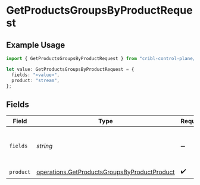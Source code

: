 # GetProductsGroupsByProductRequest

## Example Usage

```typescript
import { GetProductsGroupsByProductRequest } from "cribl-control-plane/models/operations";

let value: GetProductsGroupsByProductRequest = {
  fields: "<value>",
  product: "stream",
};
```

## Fields

| Field                                                                                                        | Type                                                                                                         | Required                                                                                                     | Description                                                                                                  |
| ------------------------------------------------------------------------------------------------------------ | ------------------------------------------------------------------------------------------------------------ | ------------------------------------------------------------------------------------------------------------ | ------------------------------------------------------------------------------------------------------------ |
| `fields`                                                                                                     | *string*                                                                                                     | :heavy_minus_sign:                                                                                           | fields to add to results: git.commit, git.localChanges, git.log                                              |
| `product`                                                                                                    | [operations.GetProductsGroupsByProductProduct](../../models/operations/getproductsgroupsbyproductproduct.md) | :heavy_check_mark:                                                                                           | Cribl Product                                                                                                |